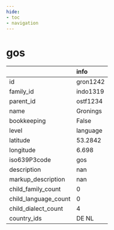 ```yaml
---
hide:
- toc
- navigation
---
```

# gos
|                      | info     |
|:---------------------|:---------|
| id                   | gron1242 |
| family_id            | indo1319 |
| parent_id            | ostf1234 |
| name                 | Gronings |
| bookkeeping          | False    |
| level                | language |
| latitude             | 53.2842  |
| longitude            | 6.698    |
| iso639P3code         | gos      |
| description          | nan      |
| markup_description   | nan      |
| child_family_count   | 0        |
| child_language_count | 0        |
| child_dialect_count  | 4        |
| country_ids          | DE NL    |